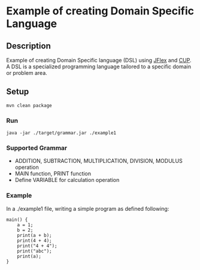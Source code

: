 # Example of creating Domain Specific Language

## Description
Example of creating Domain Specific language (DSL) using [JFlex](https://jflex.de/) and [CUP](https://www2.cs.tum.edu/projects/cup/examples.php).  
A DSL is a specialized programming language tailored to a specific domain or problem area.

## Setup
```shell
mvn clean package
```

### Run
```shell
java -jar ./target/grammar.jar ./example1
```

### Supported Grammar
* ADDITION, SUBTRACTION, MULTIPLICATION, DIVISION, MODULUS operation
* MAIN function, PRINT function
* Define VARIABLE for calculation operation

### Example
In a ./example1 file, writing a simple program as defined following:
```shell
main() {
    a = 1;
    b = 2;
    print(a + b);
    print(4 + 4);
    print("4 + 4");
    print("abc");
    print(a);
}
```
